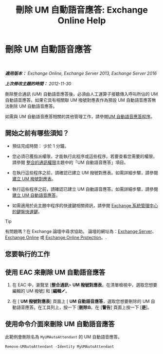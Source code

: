 ﻿---
title: '刪除 UM 自動語音應答: Exchange Online Help'
TOCTitle: 刪除 UM 自動語音應答
ms:assetid: 92846bbc-e6b9-45fc-8702-ef5c92eeb08f
ms:mtpsurl: https://technet.microsoft.com/zh-tw/library/Bb123780(v=EXCHG.150)
ms:contentKeyID: 50473762
ms.date: 05/23/2018
mtps_version: v=EXCHG.150
ms.translationtype: MT
---

# 刪除 UM 自動語音應答

 

_**適用版本：** Exchange Online, Exchange Server 2013, Exchange Server 2016_

_**上次修改主題的時間：** 2012-11-30_

刪除整合通訊 (UM) 自動語音應答後，必須由人工運算子接聽傳入呼叫所佔的 UM 自動語音應答。如果它具有相關聯 UM 撥號對應表作為預設 UM 自動語音應答無法刪除 UM 自動語音應答。

如需與 UM 自動語音應答相關的其他管理工作，請參閱[UM 自動語音應答程序](um-auto-attendant-procedures-exchange-2013-help.md)。

## 開始之前有哪些須知？

  - 預估完成時間： 少於 1 分鐘。

  - 您必須已獲指派權限，才能執行此程序或這些程序。若要查看您需要的權限，請參閱 [整合的通訊權限](unified-messaging-permissions-exchange-2013-help.md)主題中的「UM 自動語音應答」項目。

  - 在執行這些程序之前，請確認已建立 UM 撥號對應表。如需詳細步驟，請參閱[建立 UM 撥號對應表](create-a-um-dial-plan-exchange-2013-help.md)。

  - 執行這些程序之前，請確認已建立 UM 自動語音應答。如需詳細步驟，請參閱[建立 UM 自動語音應答](create-a-um-auto-attendant-exchange-2013-help.md)。

  - 如需適用於此主題中程序的快速鍵相關資訊，請參閱 [Exchange 系統管理中心的鍵盤快速鍵](keyboard-shortcuts-in-the-exchange-admin-center-exchange-online-protection-help.md)。


> [!TIP]  
> 有問題嗎？在 Exchange 論壇中尋求協助。 論壇的網址為：<a href="https://go.microsoft.com/fwlink/p/?linkid=60612">Exchange Server</a>、 <a href="https://go.microsoft.com/fwlink/p/?linkid=267542">Exchange Online</a> 或 <a href="https://go.microsoft.com/fwlink/p/?linkid=285351">Exchange Online Protection</a>。.




## 您要執行的工作

## 使用 EAC 來刪除 UM 自動語音應答

1.  在 EAC 中，瀏覽至 \[**整合通訊**\> **UM 撥號對應表**。在清單檢視中，選取您想要編輯的 UM 撥號\] 和 \[**編輯**![編輯圖示](images/JJ218640.6f53ccb2-1f13-4c02-bea0-30690e6ea71d(EXCHG.150).gif "編輯圖示")。

2.  在 \[ **UM 撥號對應表**\] 頁面上 \[ **UM 自動語音應答**，選取您想要刪除的 UM 自動語音應答。在工具列上，按一下 \[**刪除**![刪除圖示](images/JJ651670.14f639f6-61e8-4418-bbfb-0db14de9d2f5(EXCHG.150).gif "刪除圖示")。在 \[**警告**\] 頁面上按一下 \[**是**\]。

## 使用命令介面來刪除 UM 自動語音應答

此範例會刪除名為 `MyUMAutoAttendant` 的 UM 自動語音應答。

    Remove-UMAutoAttendant -Identity MyUMAutoAttendant

